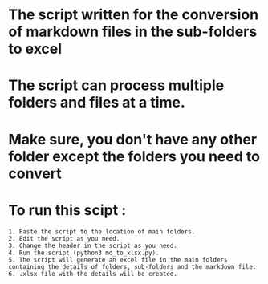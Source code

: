 # The script written for the conversion of markdown files in the sub-folders to excel

# The script can process multiple folders and files at a time.

# Make sure, you don't have any other folder except the folders you need to convert 

# To run this scipt :
	1. Paste the script to the location of main folders.
	2. Edit the script as you need.
	3. Change the header in the script as you need.
	4. Run the script (python3 md_to_xlsx.py).
	5. The script will generate an excel file in the main folders containing the details of folders, sub-folders and the markdown file.
	6. .xlsx file with the details will be created.